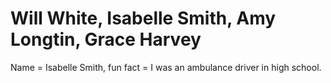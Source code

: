 # Will White, Isabelle Smith, Amy Longtin, Grace Harvey

Name = Isabelle Smith, fun fact = I was an ambulance driver in high school.
